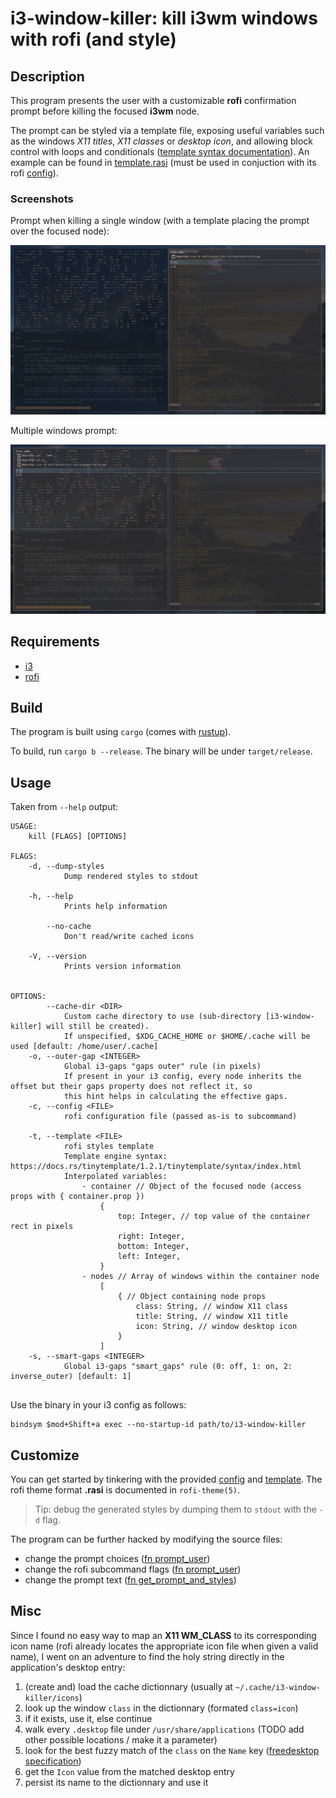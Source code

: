 # i3-window-killer: kill i3wm windows with rofi (and style)

## Description

This program presents the user with a customizable **rofi** confirmation prompt before killing the focused **i3wm** node.

The prompt can be styled via a template file, exposing useful variables such as the windows _X11 titles_, _X11 classes_ or _desktop icon_, and allowing block control with loops and conditionals ([template syntax documentation](https://docs.rs/tinytemplate/1.2.1/tinytemplate/syntax/index.html)). An example can be found in [template.rasi](template.rasi) (must be used in conjuction with its rofi [config](config.rasi)).

### Screenshots

Prompt when killing a single window (with a template placing the prompt over the focused node):

![single window prompt capture](capture1.jpg)

Multiple windows prompt:

![multiple windows prompt capture](capture2.jpg)

## Requirements

- [i3](https://github.com/i3/i3)
- [rofi](https://github.com/davatorium/rofi)

## Build

The program is built using `cargo` (comes with [rustup](https://www.rust-lang.org/tools/install)).

To build, run `cargo b --release`. The binary will be under `target/release`.

## Usage

Taken from `--help` output:
```
USAGE:
    kill [FLAGS] [OPTIONS]

FLAGS:
    -d, --dump-styles    
            Dump rendered styles to stdout

    -h, --help           
            Prints help information

        --no-cache       
            Don't read/write cached icons

    -V, --version        
            Prints version information


OPTIONS:
        --cache-dir <DIR>         
            Custom cache directory to use (sub-directory [i3-window-killer] will still be created).
            If unspecified, $XDG_CACHE_HOME or $HOME/.cache will be used [default: /home/user/.cache]
    -o, --outer-gap <INTEGER>     
            Global i3-gaps "gaps outer" rule (in pixels)
            If present in your i3 config, every node inherits the offset but their gaps property does not reflect it, so
            this hint helps in calculating the effective gaps.
    -c, --config <FILE>           
            rofi configuration file (passed as-is to subcommand)

    -t, --template <FILE>         
            rofi styles template
            Template engine syntax: https://docs.rs/tinytemplate/1.2.1/tinytemplate/syntax/index.html
            Interpolated variables:
                - container // Object of the focused node (access props with { container.prop })
                    {
                        top: Integer, // top value of the container rect in pixels
                        right: Integer, 
                        bottom: Integer,
                        left: Integer,
                    }
                - nodes // Array of windows within the container node
                    [
                        { // Object containing node props
                            class: String, // window X11 class
                            title: String, // window X11 title
                            icon: String, // window desktop icon
                        }
                    ]
    -s, --smart-gaps <INTEGER>    
            Global i3-gaps "smart_gaps" rule (0: off, 1: on, 2: inverse_outer) [default: 1]


```

Use the binary in your i3 config as follows:

```
bindsym $mod+Shift+a exec --no-startup-id path/to/i3-window-killer
```

## Customize

You can get started by tinkering with the provided [config](config.rasi) and [template](template.rasi).
The rofi theme format **.rasi** is documented in `rofi-theme(5)`.
> Tip: debug the generated styles by dumping them to `stdout` with the `-d` flag.

The program can be further hacked by modifying the source files:

- change the prompt choices ([fn prompt_user](src/lib.rs))
- change the rofi subcommand flags ([fn prompt_user](src/lib.rs))
- change the prompt text ([fn get_prompt_and_styles](src/lib.rs))

## Misc

Since I found no easy way to map an **X11 WM_CLASS** to its corresponding icon name (rofi already locates the appropriate icon file when given a valid name), I went on an adventure to find the holy string directly in the application's desktop entry:
1. (create and) load the cache dictionnary (usually at `~/.cache/i3-window-killer/icons`)
2. look up the window `class` in the dictionnary (formated `class=icon`)
3. if it exists, use it, else continue
4. walk every `.desktop` file under `/usr/share/applications` (TODO add other possible locations / make it a parameter)
5. look for the best fuzzy match of the `class` on the `Name` key ([freedesktop specification](https://specifications.freedesktop.org/desktop-entry-spec/desktop-entry-spec-latest.html#recognized-keys))
6. get the `Icon` value from the matched desktop entry
7. persist its name to the dictionnary and use it